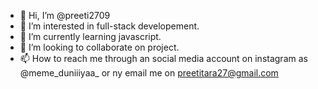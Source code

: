 - 👋 Hi, I’m @preeti2709
- 👀 I’m interested in full-stack developement.
- 🌱 I’m currently learning javascript.
- 💞️ I’m looking to collaborate on project.
- 📫 How to reach me through an social media account on instagram as @meme_duniiiyaa_ or ny email me on preetitara27@gmail.com

<!---
preeti2709/preeti2709 is a ✨ special ✨ repository because its `README.md` (this file) appears on your GitHub profile.
You can click the Preview link to take a look at your changes.
--->
